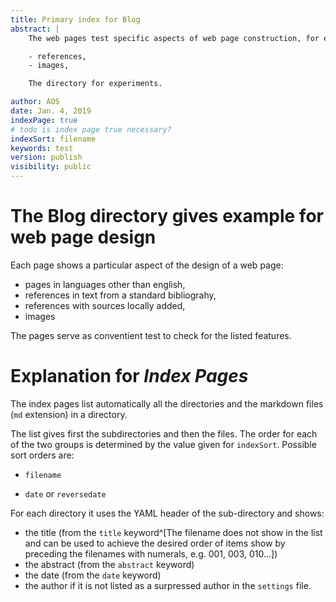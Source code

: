 ```yaml
---
title: Primary index for Blog
abstract: |
    The web pages test specific aspects of web page construction, for example:  

    - references,
    - images, 

    The directory for experiments.

author: AOS
date: Jan. 4, 2019
indexPage: true
# todo is index page true necessary?
indexSort: filename
keywords: test
version: publish
visibility: public
---
```


# The Blog directory gives example for web page design

Each page shows a particular aspect of the design of a web page:

- pages in languages other than english,
- references in text from a standard bibliograhy,
- references with sources locally added,
- images

The pages serve as conventient test to check for the listed features. 

<!-- todo add booklet
 -->
# Explanation for *Index Pages* 

The index pages list automatically all the directories and the markdown files (`md` extension) in a directory.

The list gives first the subdirectories and then the files. The order for each of the two groups is determined by the value given for `indexSort`. Possible sort orders are:

- `filename` 
<!-- todo filename, but actually is title -->
- `date` or `reversedate`

For each directory it uses the YAML header of the sub-directory and shows:

- the title (from the `title` keyword^[The filename does not show in the list and can be used to achieve the desired order of items show by preceding the filenames with numerals, e.g. 001, 003, 010...])
- the abstract (from the `abstract` keyword)
- the date (from the `date` keyword)
- the author if it is not listed as a surpressed author in the `settings` file.



